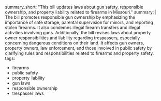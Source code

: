 summary_short: "This bill updates laws about gun safety, responsible ownership, and property liability related to firearms in Missouri."
summary: |
  The bill promotes responsible gun ownership by emphasizing the importance of safe storage, parental supervision for minors, and reporting stolen firearms. It also condemns illegal firearm transfers and illegal activities involving guns. Additionally, the bill revises laws about property owner responsibilities and liability regarding trespassers, especially concerning dangerous conditions on their land. It affects gun owners, property owners, law enforcement, and those involved in public safety by clarifying rules and responsibilities related to firearms and property safety.
tags:
  - firearms
  - public safety
  - property liability
  - gun laws
  - responsible ownership
  - trespasser laws
